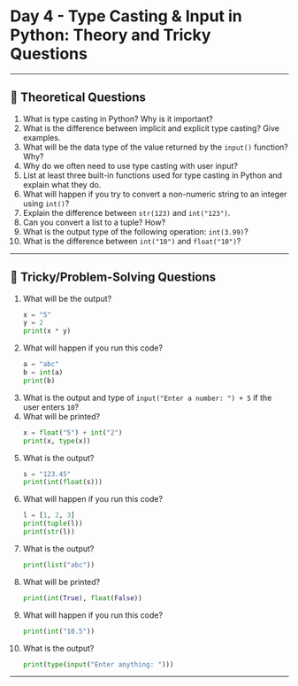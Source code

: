 # Day 4 - Type Casting & Input in Python: Theory and Tricky Questions

---

## 📝 Theoretical Questions

1. What is type casting in Python? Why is it important?
2. What is the difference between implicit and explicit type casting? Give examples.
3. What will be the data type of the value returned by the `input()` function? Why?
4. Why do we often need to use type casting with user input?
5. List at least three built-in functions used for type casting in Python and explain what they do.
6. What will happen if you try to convert a non-numeric string to an integer using `int()`?
7. Explain the difference between `str(123)` and `int("123")`.
8. Can you convert a list to a tuple? How?
9. What is the output type of the following operation: `int(3.99)`?
10. What is the difference between `int("10")` and `float("10")`?

---

## 🧩 Tricky/Problem-Solving Questions

1. What will be the output?  
    ```python
    x = "5"
    y = 2
    print(x * y)
    ```
2. What will happen if you run this code?  
    ```python
    a = "abc"
    b = int(a)
    print(b)
    ```
3. What is the output and type of `input("Enter a number: ") + 5` if the user enters `10`?
4. What will be printed?  
    ```python
    x = float("5") + int("2")
    print(x, type(x))
    ```
5. What is the output?  
    ```python
    s = "123.45"
    print(int(float(s)))
    ```
6. What will happen if you run this code?  
    ```python
    l = [1, 2, 3]
    print(tuple(l))
    print(str(l))
    ```
7. What is the output?  
    ```python
    print(list("abc"))
    ```
8. What will be printed?  
    ```python
    print(int(True), float(False))
    ```
9. What will happen if you run this code?  
    ```python
    print(int("10.5"))
    ```
10. What is the output?  
    ```python
    print(type(input("Enter anything: ")))
    ```

---

